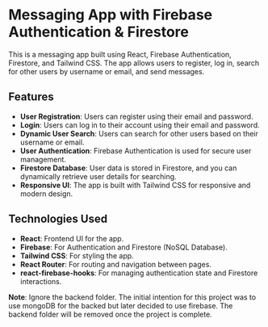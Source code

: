 # Messaging App with Firebase Authentication & Firestore

This is a messaging app built using React, Firebase Authentication, Firestore, and Tailwind CSS. The app allows users to register, log in, search for other users by username or email, and send messages. 

## Features
- **User Registration**: Users can register using their email and password.
- **Login**: Users can log in to their account using their email and password.
- **Dynamic User Search**: Users can search for other users based on their username or email.
- **User Authentication**: Firebase Authentication is used for secure user management.
- **Firestore Database**: User data is stored in Firestore, and you can dynamically retrieve user details for searching.
- **Responsive UI**: The app is built with Tailwind CSS for responsive and modern design.

## Technologies Used
- **React**: Frontend UI for the app.
- **Firebase**: For Authentication and Firestore (NoSQL Database).
- **Tailwind CSS**: For styling the app.
- **React Router**: For routing and navigation between pages.
- **react-firebase-hooks**: For managing authentication state and Firestore interactions.


**Note**: Ignore the backend folder. The initial intention for this project was to use mongoDB for the backed but later decided to use firebase. The backend folder will be removed once the project is complete.